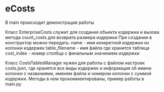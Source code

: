 # eCosts

В main происходит демонстрация работы

Класс EnterpriseCosts служит для создания объекта издержки и вызова метода count_costs для возврата размера издержки
При создании в конструктор можно передать:
  name - имя конкретной издержки из колонки издержек
  table_filename - имя файла где хранится таблица
  cost_index - номер столбца с финальным значением издержки
  
  
Класс CostsTablesManager нужен для работы с файлом настроек costs.json, где хранятся все виды издержек и информация об имени колонки с названиями, именем файла и номером колонки с суммой издержки.
Методы в нем прокомментированы, пример работы в main.py

